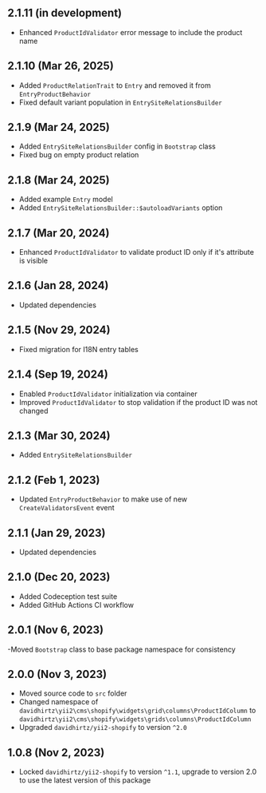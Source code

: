 ## 2.1.11 (in development)

- Enhanced `ProductIdValidator` error message to include the product name

## 2.1.10 (Mar 26, 2025)

- Added `ProductRelationTrait` to `Entry` and removed it from `EntryProductBehavior`
- Fixed default variant population in `EntrySiteRelationsBuilder`

## 2.1.9 (Mar 24, 2025)

- Added `EntrySiteRelationsBuilder` config in `Bootstrap` class
- Fixed bug on empty product relation

## 2.1.8 (Mar 24, 2025)

- Added example `Entry` model
- Added `EntrySiteRelationsBuilder::$autoloadVariants` option

## 2.1.7 (Mar 20, 2024)

- Enhanced `ProductIdValidator` to validate product ID only if it's attribute is visible

## 2.1.6 (Jan 28, 2024)

- Updated dependencies

## 2.1.5 (Nov 29, 2024)

- Fixed migration for I18N entry tables

## 2.1.4 (Sep 19, 2024)

- Enabled `ProductIdValidator` initialization via container
- Improved `ProductIdValidator` to stop validation if the product ID was not changed

## 2.1.3 (Mar 30, 2024)

- Added `EntrySiteRelationsBuilder`

## 2.1.2 (Feb 1, 2023)

- Updated `EntryProductBehavior` to make use of new `CreateValidatorsEvent` event

## 2.1.1 (Jan 29, 2023)

- Updated dependencies

## 2.1.0 (Dec 20, 2023)

- Added Codeception test suite
- Added GitHub Actions CI workflow

## 2.0.1 (Nov 6, 2023)

-Moved `Bootstrap` class to base package namespace for consistency

## 2.0.0 (Nov 3, 2023)

- Moved source code to `src` folder
- Changed namespace of `davidhirtz\yii2\cms\shopify\widgets\grid\columns\ProductIdColumn`
  to `davidhirtz\yii2\cms\shopify\widgets\grids\columns\ProductIdColumn`
- Upgraded `davidhirtz/yii2-shopify` to version `^2.0`

## 1.0.8 (Nov 2, 2023)

- Locked `davidhirtz/yii2-shopify` to version `^1.1`, upgrade to version 2.0 to use the latest version of this package